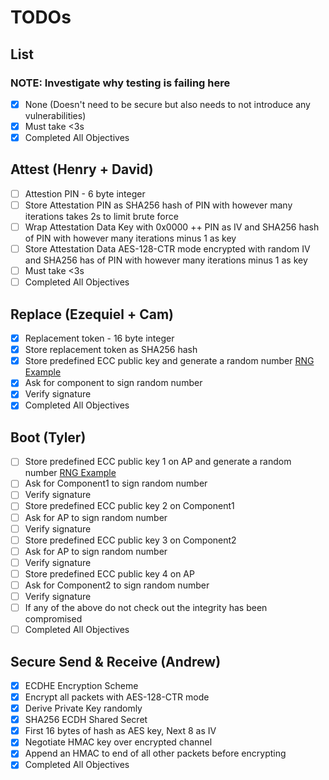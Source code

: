# TODOs

## List

### NOTE: Investigate why testing is failing here

- [X] None (Doesn't need to be secure but also needs to not introduce any vulnerabilities)
- [X] Must take <3s
- [X] Completed All Objectives

## Attest (Henry + David)

- [ ] Attestion PIN - 6 byte integer
- [ ] Store Attestation PIN as SHA256 hash of PIN with however many iterations takes 2s to limit brute force
- [ ] Wrap Attestation Data Key with 0x0000 ++ PIN as IV and SHA256 hash of PIN with however many iterations minus 1 as key
- [ ] Store Attestation Data AES-128-CTR mode encrypted with random IV and SHA256 has of PIN with however many iterations minus 1 as key
- [ ] Must take <3s
- [ ] Completed All Objectives

## Replace (Ezequiel + Cam)

- [X] Replacement token - 16 byte integer
- [X] Store replacement token as SHA256 hash
- [X] Store predefined ECC public key and generate a random number [RNG Example](https://github.com/Analog-Devices-MSDK/msdk/tree/e20c2cfe54f3d8880d29c11390700840e7e7ba27/Examples/MAX78000/TRNG)
- [X] Ask for component to sign random number
- [X] Verify signature
- [X] Completed All Objectives

## Boot (Tyler)

- [ ] Store predefined ECC public key 1 on AP and generate a random number [RNG Example](https://github.com/Analog-Devices-MSDK/msdk/tree/e20c2cfe54f3d8880d29c11390700840e7e7ba27/Examples/MAX78000/TRNG)
- [ ] Ask for Component1 to sign random number
- [ ] Verify signature
- [ ] Store predefined ECC public key 2 on Component1
- [ ] Ask for AP to sign random number
- [ ] Verify signature
- [ ] Store predefined ECC public key 3 on Component2
- [ ] Ask for AP to sign random number
- [ ] Verify signature
- [ ] Store predefined ECC public key 4 on AP
- [ ] Ask for Component2 to sign random number
- [ ] Verify signature
- [ ] If any of the above do not check out the integrity has been compromised
- [ ] Completed All Objectives

## Secure Send & Receive (Andrew)

- [X] ECDHE Encryption Scheme
- [X] Encrypt all packets with AES-128-CTR mode
- [X] Derive Private Key randomly
- [X] SHA256 ECDH Shared Secret
- [X] First 16 bytes of hash as AES key, Next 8 as IV
- [X] Negotiate HMAC key over encrypted channel
- [X] Append an HMAC to end of all other packets before encrypting
- [X] Completed All Objectives
